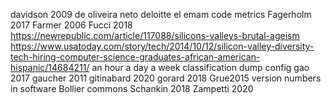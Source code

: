 davidson 2009
de oliveira neto
deloitte
el emam code metrics
Fagerholm 2017
Farmer 2006
Fucci 2018
https://newrepublic.com/article/117088/silicons-valleys-brutal-ageism
https://www.usatoday.com/story/tech/2014/10/12/silicon-valley-diversity-tech-hiring-computer-science-graduates-african-american-hispanic/14684211/
an hour a day a week classification
dump config
gao 2017
gaucher 2011
gitinabard 2020
gorard 2018
Grue2015
version numbers in software
Bollier commons
Schankin 2018
Zampetti 2020
